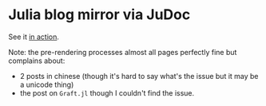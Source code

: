 # Julia blog mirror via JuDoc

See it [in action](https://julialangblogmirror.netlify.com/).

Note: the pre-rendering processes almost all pages perfectly fine but complains about:

- 2 posts in chinese (though it's hard to say what's the issue but it may be a unicode thing)
- the post on `Graft.jl` though I couldn't find the issue.
